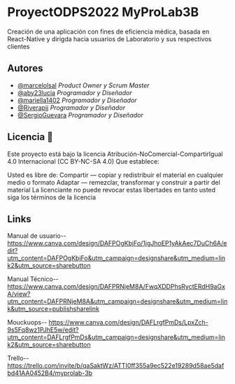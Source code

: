 # ProyectODPS2022 MyProLab3B 

Creación de una aplicación con fines de eficiencia médica, basada en React-Native y dirigda hacia usuarios de Laboratorio y sus respectivos clientes

## Autores

- [@marcelolsal](https://www.github.com/marcelolsal) *Product Owner y Scrum Master*
- [@aby23lucia](https://github.com/aby23lucia) *Programador y Diseñador*
- [@mariella1402](https://github.com/mariella1402)  *Programador y Diseñador*
- [@Riverapjj](https://github.com/Riverapjj) *Programador y Diseñador*
- [@SergioGuevara](https://github.com/SergioGuevara) *Programador y Diseñador*

## Licencia 📄
Este proyecto está bajo la licencia Atribución-NoComercial-CompartirIgual 4.0 Internacional (CC BY-NC-SA 4.0) Que establece:

Usted es libre de: Compartir — copiar y redistribuir el material en cualquier medio o formato Adaptar — remezclar, transformar y construir a partir del material La licenciante no puede revocar estas libertades en tanto usted siga los términos de la licencia

## Links

Manual de usuario-- https://www.canva.com/design/DAFPOgKbjFo/1jgJhoEP1yAkAec7DuCh6A/edit?utm_content=DAFPOgKbjFo&utm_campaign=designshare&utm_medium=link2&utm_source=sharebutton

Manual Técnico-- https://www.canva.com/design/DAFPRNjeM8A/FwqXDDPhsRyctERdH9aGxA/view?utm_content=DAFPRNjeM8A&utm_campaign=designshare&utm_medium=link&utm_source=publishsharelink

Mouckuops-- https://www.canva.com/design/DAFLrgfPmDs/LpxZch-9s5Fq8wz1PJhE5w/edit?utm_content=DAFLrgfPmDs&utm_campaign=designshare&utm_medium=link2&utm_source=sharebutton

Trello-- https://trello.com/invite/b/qaSaktWz/ATTI0ff355a9ec522e19289d58ae5dafbd41AA0452B4/myprolab-3b

